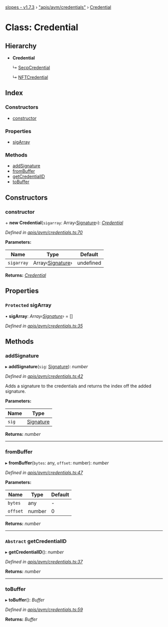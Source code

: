[slopes - v1.7.3](../README.md) › ["apis/avm/credentials"](../modules/_apis_avm_credentials_.md) › [Credential](_apis_avm_credentials_.credential.md)

# Class: Credential

## Hierarchy

* **Credential**

  ↳ [SecpCredential](_apis_avm_credentials_.secpcredential.md)

  ↳ [NFTCredential](_apis_avm_credentials_.nftcredential.md)

## Index

### Constructors

* [constructor](_apis_avm_credentials_.credential.md#constructor)

### Properties

* [sigArray](_apis_avm_credentials_.credential.md#protected-sigarray)

### Methods

* [addSignature](_apis_avm_credentials_.credential.md#addsignature)
* [fromBuffer](_apis_avm_credentials_.credential.md#frombuffer)
* [getCredentialID](_apis_avm_credentials_.credential.md#abstract-getcredentialid)
* [toBuffer](_apis_avm_credentials_.credential.md#tobuffer)

## Constructors

###  constructor

\+ **new Credential**(`sigarray`: Array‹[Signature](_apis_avm_types_.signature.md)›): *[Credential](_apis_avm_credentials_.credential.md)*

*Defined in [apis/avm/credentials.ts:70](https://github.com/ava-labs/slopes/blob/48cc94f/src/apis/avm/credentials.ts#L70)*

**Parameters:**

Name | Type | Default |
------ | ------ | ------ |
`sigarray` | Array‹[Signature](_apis_avm_types_.signature.md)› |  undefined |

**Returns:** *[Credential](_apis_avm_credentials_.credential.md)*

## Properties

### `Protected` sigArray

• **sigArray**: *Array‹[Signature](_apis_avm_types_.signature.md)›* =  []

*Defined in [apis/avm/credentials.ts:35](https://github.com/ava-labs/slopes/blob/48cc94f/src/apis/avm/credentials.ts#L35)*

## Methods

###  addSignature

▸ **addSignature**(`sig`: [Signature](_apis_avm_types_.signature.md)): *number*

*Defined in [apis/avm/credentials.ts:42](https://github.com/ava-labs/slopes/blob/48cc94f/src/apis/avm/credentials.ts#L42)*

Adds a signature to the credentials and returns the index off the added signature.

**Parameters:**

Name | Type |
------ | ------ |
`sig` | [Signature](_apis_avm_types_.signature.md) |

**Returns:** *number*

___

###  fromBuffer

▸ **fromBuffer**(`bytes`: any, `offset`: number): *number*

*Defined in [apis/avm/credentials.ts:47](https://github.com/ava-labs/slopes/blob/48cc94f/src/apis/avm/credentials.ts#L47)*

**Parameters:**

Name | Type | Default |
------ | ------ | ------ |
`bytes` | any | - |
`offset` | number | 0 |

**Returns:** *number*

___

### `Abstract` getCredentialID

▸ **getCredentialID**(): *number*

*Defined in [apis/avm/credentials.ts:37](https://github.com/ava-labs/slopes/blob/48cc94f/src/apis/avm/credentials.ts#L37)*

**Returns:** *number*

___

###  toBuffer

▸ **toBuffer**(): *Buffer*

*Defined in [apis/avm/credentials.ts:59](https://github.com/ava-labs/slopes/blob/48cc94f/src/apis/avm/credentials.ts#L59)*

**Returns:** *Buffer*
